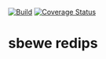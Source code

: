 [![Build](https://github.com/E-gy/sbewe-redips/actions/workflows/contest.yml/badge.svg?branch=master)](https://github.com/E-gy/sbewe-redips/actions/workflows/contest.yml?query=branch%3Amaster)
[![Coverage Status](https://coveralls.io/repos/github/E-gy/sbewe-redips/badge.svg?branch=master&t=lo1kGs)](https://coveralls.io/github/E-gy/sbewe-redips?branch=master)
# sbewe redips
